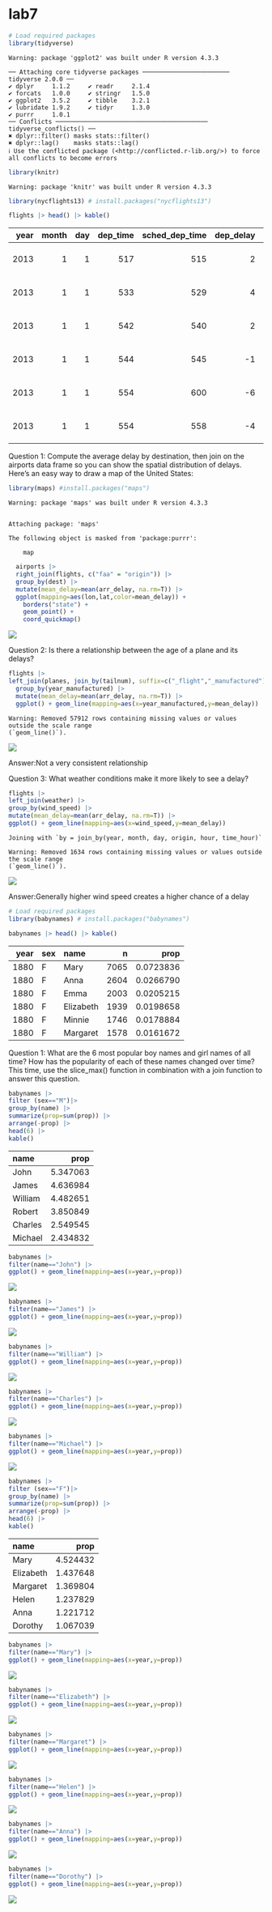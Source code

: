 # lab7

``` r
# Load required packages
library(tidyverse)
```

    Warning: package 'ggplot2' was built under R version 4.3.3

    ── Attaching core tidyverse packages ──────────────────────── tidyverse 2.0.0 ──
    ✔ dplyr     1.1.2     ✔ readr     2.1.4
    ✔ forcats   1.0.0     ✔ stringr   1.5.0
    ✔ ggplot2   3.5.2     ✔ tibble    3.2.1
    ✔ lubridate 1.9.2     ✔ tidyr     1.3.0
    ✔ purrr     1.0.1     
    ── Conflicts ────────────────────────────────────────── tidyverse_conflicts() ──
    ✖ dplyr::filter() masks stats::filter()
    ✖ dplyr::lag()    masks stats::lag()
    ℹ Use the conflicted package (<http://conflicted.r-lib.org/>) to force all conflicts to become errors

``` r
library(knitr)
```

    Warning: package 'knitr' was built under R version 4.3.3

``` r
library(nycflights13) # install.packages("nycflights13")

flights |> head() |> kable()
```

| year | month | day | dep_time | sched_dep_time | dep_delay | arr_time | sched_arr_time | arr_delay | carrier | flight | tailnum | origin | dest | air_time | distance | hour | minute | time_hour           |
|-----:|------:|----:|---------:|---------------:|----------:|---------:|---------------:|----------:|:--------|-------:|:--------|:-------|:-----|---------:|---------:|-----:|-------:|:--------------------|
| 2013 |     1 |   1 |      517 |            515 |         2 |      830 |            819 |        11 | UA      |   1545 | N14228  | EWR    | IAH  |      227 |     1400 |    5 |     15 | 2013-01-01 05:00:00 |
| 2013 |     1 |   1 |      533 |            529 |         4 |      850 |            830 |        20 | UA      |   1714 | N24211  | LGA    | IAH  |      227 |     1416 |    5 |     29 | 2013-01-01 05:00:00 |
| 2013 |     1 |   1 |      542 |            540 |         2 |      923 |            850 |        33 | AA      |   1141 | N619AA  | JFK    | MIA  |      160 |     1089 |    5 |     40 | 2013-01-01 05:00:00 |
| 2013 |     1 |   1 |      544 |            545 |        -1 |     1004 |           1022 |       -18 | B6      |    725 | N804JB  | JFK    | BQN  |      183 |     1576 |    5 |     45 | 2013-01-01 05:00:00 |
| 2013 |     1 |   1 |      554 |            600 |        -6 |      812 |            837 |       -25 | DL      |    461 | N668DN  | LGA    | ATL  |      116 |      762 |    6 |      0 | 2013-01-01 06:00:00 |
| 2013 |     1 |   1 |      554 |            558 |        -4 |      740 |            728 |        12 | UA      |   1696 | N39463  | EWR    | ORD  |      150 |      719 |    5 |     58 | 2013-01-01 05:00:00 |

Question 1: Compute the average delay by destination, then join on the
airports data frame so you can show the spatial distribution of delays.
Here’s an easy way to draw a map of the United States:

``` r
library(maps) #install.packages("maps")
```

    Warning: package 'maps' was built under R version 4.3.3


    Attaching package: 'maps'

    The following object is masked from 'package:purrr':

        map

``` r
  airports |> 
  right_join(flights, c("faa" = "origin")) |> 
  group_by(dest) |> 
  mutate(mean_delay=mean(arr_delay, na.rm=T)) |> 
  ggplot(mapping=aes(lon,lat,color=mean_delay)) +
    borders("state") +
    geom_point() +
    coord_quickmap()
```

![](lab7_files/figure-commonmark/unnamed-chunk-2-1.png)

Question 2: Is there a relationship between the age of a plane and its
delays?

``` r
flights |> 
left_join(planes, join_by(tailnum), suffix=c("_flight","_manufactured")) |> 
  group_by(year_manufactured) |> 
  mutate(mean_delay=mean(arr_delay, na.rm=T)) |> 
  ggplot() + geom_line(mapping=aes(x=year_manufactured,y=mean_delay))
```

    Warning: Removed 57912 rows containing missing values or values outside the scale range
    (`geom_line()`).

![](lab7_files/figure-commonmark/unnamed-chunk-3-1.png)

Answer:Not a very consistent relationship

Question 3: What weather conditions make it more likely to see a delay?

``` r
flights |> 
left_join(weather) |> 
group_by(wind_speed) |> 
mutate(mean_delay=mean(arr_delay, na.rm=T)) |> 
ggplot() + geom_line(mapping=aes(x=wind_speed,y=mean_delay))
```

    Joining with `by = join_by(year, month, day, origin, hour, time_hour)`

    Warning: Removed 1634 rows containing missing values or values outside the scale range
    (`geom_line()`).

![](lab7_files/figure-commonmark/unnamed-chunk-4-1.png)

Answer:Generally higher wind speed creates a higher chance of a delay

``` r
# Load required packages
library(babynames) # install.packages("babynames")

babynames |> head() |> kable()
```

| year | sex | name      |    n |      prop |
|-----:|:----|:----------|-----:|----------:|
| 1880 | F   | Mary      | 7065 | 0.0723836 |
| 1880 | F   | Anna      | 2604 | 0.0266790 |
| 1880 | F   | Emma      | 2003 | 0.0205215 |
| 1880 | F   | Elizabeth | 1939 | 0.0198658 |
| 1880 | F   | Minnie    | 1746 | 0.0178884 |
| 1880 | F   | Margaret  | 1578 | 0.0161672 |

Question 1: What are the 6 most popular boy names and girl names of all
time? How has the popularity of each of these names changed over time?
This time, use the slice_max() function in combination with a join
function to answer this question.

``` r
babynames |> 
filter (sex=="M")|>
group_by(name) |> 
summarize(prop=sum(prop)) |> 
arrange(-prop) |> 
head(6) |> 
kable()
```

| name    |     prop |
|:--------|---------:|
| John    | 5.347063 |
| James   | 4.636984 |
| William | 4.482651 |
| Robert  | 3.850849 |
| Charles | 2.549545 |
| Michael | 2.434832 |

``` r
babynames |> 
filter(name=="John") |> 
ggplot() + geom_line(mapping=aes(x=year,y=prop))
```

![](lab7_files/figure-commonmark/unnamed-chunk-7-1.png)

``` r
babynames |> 
filter(name=="James") |> 
ggplot() + geom_line(mapping=aes(x=year,y=prop))
```

![](lab7_files/figure-commonmark/unnamed-chunk-8-1.png)

``` r
babynames |> 
filter(name=="William") |> 
ggplot() + geom_line(mapping=aes(x=year,y=prop))
```

![](lab7_files/figure-commonmark/unnamed-chunk-9-1.png)

``` r
babynames |> 
filter(name=="Charles") |> 
ggplot() + geom_line(mapping=aes(x=year,y=prop))
```

![](lab7_files/figure-commonmark/unnamed-chunk-10-1.png)

``` r
babynames |> 
filter(name=="Michael") |> 
ggplot() + geom_line(mapping=aes(x=year,y=prop))
```

![](lab7_files/figure-commonmark/unnamed-chunk-11-1.png)

``` r
babynames |> 
filter (sex=="F")|>
group_by(name) |> 
summarize(prop=sum(prop)) |> 
arrange(-prop) |> 
head(6) |> 
kable()
```

| name      |     prop |
|:----------|---------:|
| Mary      | 4.524432 |
| Elizabeth | 1.437648 |
| Margaret  | 1.369804 |
| Helen     | 1.237829 |
| Anna      | 1.221712 |
| Dorothy   | 1.067039 |

``` r
babynames |> 
filter(name=="Mary") |> 
ggplot() + geom_line(mapping=aes(x=year,y=prop))
```

![](lab7_files/figure-commonmark/unnamed-chunk-13-1.png)

``` r
babynames |> 
filter(name=="Elizabeth") |> 
ggplot() + geom_line(mapping=aes(x=year,y=prop))
```

![](lab7_files/figure-commonmark/unnamed-chunk-14-1.png)

``` r
babynames |> 
filter(name=="Margaret") |> 
ggplot() + geom_line(mapping=aes(x=year,y=prop))
```

![](lab7_files/figure-commonmark/unnamed-chunk-15-1.png)

``` r
babynames |> 
filter(name=="Helen") |> 
ggplot() + geom_line(mapping=aes(x=year,y=prop))
```

![](lab7_files/figure-commonmark/unnamed-chunk-16-1.png)

``` r
babynames |> 
filter(name=="Anna") |> 
ggplot() + geom_line(mapping=aes(x=year,y=prop))
```

![](lab7_files/figure-commonmark/unnamed-chunk-17-1.png)

``` r
babynames |> 
filter(name=="Dorothy") |> 
ggplot() + geom_line(mapping=aes(x=year,y=prop))
```

![](lab7_files/figure-commonmark/unnamed-chunk-18-1.png)
